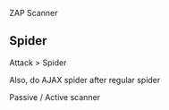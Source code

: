 ZAP Scanner

## Spider

Attack > Spider

Also, do AJAX spider after regular spider

Passive / Active scanner



